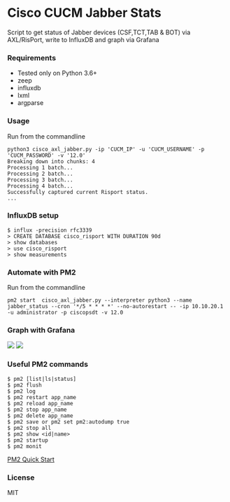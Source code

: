 # Cisco CUCM Jabber Stats
Script to get status of Jabber devices (CSF,TCT,TAB & BOT) via AXL/RisPort, write to InfluxDB and graph via Grafana

### Requirements

* Tested only on Python 3.6+
* zeep
* influxdb
* lxml
* argparse

### Usage

Run from the commandline

```
python3 cisco_axl_jabber.py -ip 'CUCM_IP' -u 'CUCM_USERNAME' -p 'CUCM_PASSWORD' -v '12.0'
Breaking down into chunks: 4
Processing 1 batch...
Processing 2 batch...
Processing 3 batch...
Processing 4 batch...
Successfully captured current Risport status.
...
```

### InfluxDB setup
```
$ influx -precision rfc3339
> CREATE DATABASE cisco_risport WITH DURATION 90d
> show databases
> use cisco_risport
> show measurements
```

### Automate with PM2

Run from the commandline

```
pm2 start  cisco_axl_jabber.py --interpreter python3 --name jabber_status --cron '*/5 * * * *' --no-autorestart -- -ip 10.10.20.1 -u administrator -p ciscopsdt -v 12.0
```
### Graph with Grafana
![](https://github.com/sieteunoseis/cisco_risport_influxdb/blob/master/images/Grafana2.png)
![](https://github.com/sieteunoseis/cisco_risport_influxdb/blob/master/images/Grafana1.png)

### Useful PM2 commands

```
$ pm2 [list|ls|status]
$ pm2 flush
$ pm2 log
$ pm2 restart app_name
$ pm2 reload app_name
$ pm2 stop app_name
$ pm2 delete app_name
$ pm2 save or pm2 set pm2:autodump true
$ pm2 stop all
$ pm2 show <id|name>
$ pm2 startup
$ pm2 monit

```
[PM2 Quick Start](https://pm2.keymetrics.io/docs/usage/quick-start/)

### License

MIT
